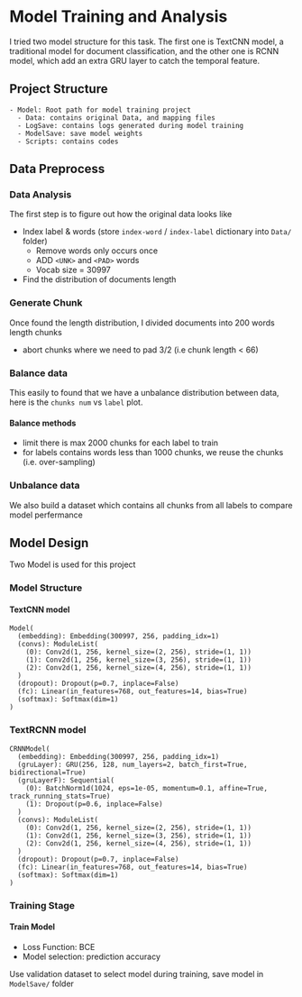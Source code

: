 # Model Training and Analysis

I tried two model structure for this task. The first one is TextCNN model, a traditional model for document classification, and the other one is RCNN model, which add an extra GRU layer to catch the temporal feature.

## Project Structure
```
- Model: Root path for model training project
  - Data: contains original Data, and mapping files
  - LogSave: contains logs generated during model training
  - ModelSave: save model weights
  - Scripts: contains codes
```

## Data Preprocess
### Data Analysis
The first step is to figure out how the original data looks like
- Index label & words (store `index-word` / `index-label` dictionary into `Data/` folder)
  - Remove words only occurs once
  - ADD `<UNK>` and `<PAD>` words
  - Vocab size = 30997
- Find the distribution of documents length 

### Generate Chunk
Once found the length distribution, I divided documents into 200 words length chunks
- abort chunks where we need to pad 3/2 (i.e chunk length < 66)

### Balance data
This easily to found that we have a unbalance distribution between data, here is the `chunks num` vs `label` plot.  

#### Balance methods
- limit there is max 2000 chunks for each label to train
- for labels contains words less than 1000 chunks, we reuse the chunks (i.e. over-sampling)

### Unbalance data
We also build a dataset which contains all chunks from all labels to compare model perfermance

## Model Design
Two Model is used for this project

### Model Structure
#### TextCNN model
```
Model(
  (embedding): Embedding(300997, 256, padding_idx=1)
  (convs): ModuleList(
    (0): Conv2d(1, 256, kernel_size=(2, 256), stride=(1, 1))
    (1): Conv2d(1, 256, kernel_size=(3, 256), stride=(1, 1))
    (2): Conv2d(1, 256, kernel_size=(4, 256), stride=(1, 1))
  )
  (dropout): Dropout(p=0.7, inplace=False)
  (fc): Linear(in_features=768, out_features=14, bias=True)
  (softmax): Softmax(dim=1)
)
```
### TextRCNN model
```
CRNNModel(
  (embedding): Embedding(300997, 256, padding_idx=1)
  (gruLayer): GRU(256, 128, num_layers=2, batch_first=True, bidirectional=True)
  (gruLayerF): Sequential(
    (0): BatchNorm1d(1024, eps=1e-05, momentum=0.1, affine=True, track_running_stats=True)
    (1): Dropout(p=0.6, inplace=False)
  )
  (convs): ModuleList(
    (0): Conv2d(1, 256, kernel_size=(2, 256), stride=(1, 1))
    (1): Conv2d(1, 256, kernel_size=(3, 256), stride=(1, 1))
    (2): Conv2d(1, 256, kernel_size=(4, 256), stride=(1, 1))
  )
  (dropout): Dropout(p=0.7, inplace=False)
  (fc): Linear(in_features=768, out_features=14, bias=True)
  (softmax): Softmax(dim=1)
)
```

### Training Stage
#### Train Model
- Loss Function: BCE
- Model selection: prediction accuracy

Use validation dataset to select model during training, save model in `ModelSave/` folder


 

